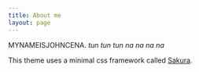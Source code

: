 ```yaml
---
title: About me
layout: page
---
```


MYNAMEISJOHNCENA. *tun tun tun* *na na na na*

This theme uses a minimal css framework called
[Sakura](htpps://github.com/oxalorg/sakura).

